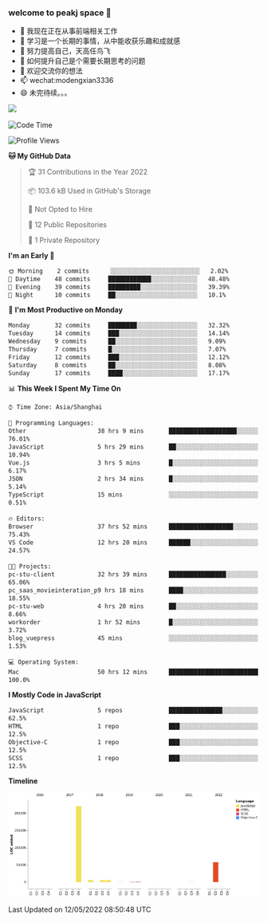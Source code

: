 ### welcome to peakj space 👋



- 🔭 我现在正在从事前端相关工作
- 🌱 学习是一个长期的事情，从中能收获乐趣和成就感
- 👯 努力提高自己，天高任鸟飞
- 🤔 如何提升自己是个需要长期思考的问题
- 💬 欢迎交流你的想法
- 📫 wechat:modengxian3336
- 😄 未完待续。。。

![](https://s2.ax1x.com/2019/06/28/ZKxc4J.jpg)

<!--START_SECTION:waka-->
![Code Time](http://img.shields.io/badge/Code%20Time-1%2C205%20hrs%2013%20mins-blue)

![Profile Views](http://img.shields.io/badge/Profile%20Views-13-blue)

**🐱 My GitHub Data** 

> 🏆 31 Contributions in the Year 2022
 > 
> 📦 103.6 kB Used in GitHub's Storage 
 > 
> 🚫 Not Opted to Hire
 > 
> 📜 12 Public Repositories 
 > 
> 🔑 1 Private Repository 
 > 
**I'm an Early 🐤** 

```text
🌞 Morning    2 commits      ░░░░░░░░░░░░░░░░░░░░░░░░░   2.02% 
🌆 Daytime    48 commits     ████████████░░░░░░░░░░░░░   48.48% 
🌃 Evening    39 commits     █████████░░░░░░░░░░░░░░░░   39.39% 
🌙 Night      10 commits     ██░░░░░░░░░░░░░░░░░░░░░░░   10.1%

```
📅 **I'm Most Productive on Monday** 

```text
Monday       32 commits     ████████░░░░░░░░░░░░░░░░░   32.32% 
Tuesday      14 commits     ███░░░░░░░░░░░░░░░░░░░░░░   14.14% 
Wednesday    9 commits      ██░░░░░░░░░░░░░░░░░░░░░░░   9.09% 
Thursday     7 commits      █░░░░░░░░░░░░░░░░░░░░░░░░   7.07% 
Friday       12 commits     ███░░░░░░░░░░░░░░░░░░░░░░   12.12% 
Saturday     8 commits      ██░░░░░░░░░░░░░░░░░░░░░░░   8.08% 
Sunday       17 commits     ████░░░░░░░░░░░░░░░░░░░░░   17.17%

```


📊 **This Week I Spent My Time On** 

```text
⌚︎ Time Zone: Asia/Shanghai

💬 Programming Languages: 
Other                    38 hrs 9 mins       ███████████████████░░░░░░   76.01% 
JavaScript               5 hrs 29 mins       ██░░░░░░░░░░░░░░░░░░░░░░░   10.94% 
Vue.js                   3 hrs 5 mins        █░░░░░░░░░░░░░░░░░░░░░░░░   6.17% 
JSON                     2 hrs 34 mins       █░░░░░░░░░░░░░░░░░░░░░░░░   5.14% 
TypeScript               15 mins             ░░░░░░░░░░░░░░░░░░░░░░░░░   0.51%

🔥 Editors: 
Browser                  37 hrs 52 mins      ██████████████████░░░░░░░   75.43% 
VS Code                  12 hrs 20 mins      ██████░░░░░░░░░░░░░░░░░░░   24.57%

🐱‍💻 Projects: 
pc-stu-client            32 hrs 39 mins      ████████████████░░░░░░░░░   65.06% 
pc_saas_movieinteration_p9 hrs 18 mins       ████░░░░░░░░░░░░░░░░░░░░░   18.55% 
pc-stu-web               4 hrs 20 mins       ██░░░░░░░░░░░░░░░░░░░░░░░   8.66% 
workorder                1 hr 52 mins        █░░░░░░░░░░░░░░░░░░░░░░░░   3.72% 
blog_vuepress            45 mins             ░░░░░░░░░░░░░░░░░░░░░░░░░   1.53%

💻 Operating System: 
Mac                      50 hrs 12 mins      █████████████████████████   100.0%

```

**I Mostly Code in JavaScript** 

```text
JavaScript               5 repos             ███████████████░░░░░░░░░░   62.5% 
HTML                     1 repo              ███░░░░░░░░░░░░░░░░░░░░░░   12.5% 
Objective-C              1 repo              ███░░░░░░░░░░░░░░░░░░░░░░   12.5% 
SCSS                     1 repo              ███░░░░░░░░░░░░░░░░░░░░░░   12.5%

```


**Timeline**

![Chart not found](https://raw.githubusercontent.com/PeakJ/PeakJ/master/charts/bar_graph.png) 


 Last Updated on 12/05/2022 08:50:48 UTC
<!--END_SECTION:waka-->
